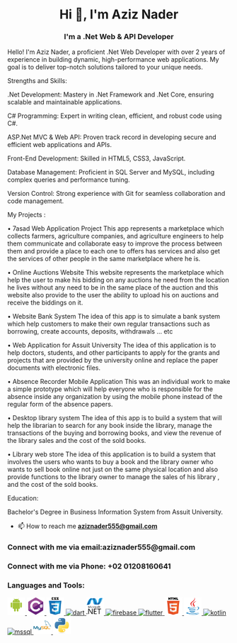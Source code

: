 <h1 align="center">Hi 👋, I'm Aziz Nader</h1>
<h3 align="center">I'm a .Net Web & API Developer</h3>

Hello! I'm Aziz Nader, a proficient .Net Web Developer with over 2 years of experience in building dynamic, high-performance web applications. My goal is to deliver top-notch solutions tailored to your unique needs.

Strengths and Skills:

.Net Development: Mastery in .Net Framework and .Net Core, ensuring scalable and maintainable applications.

C# Programming: Expert in writing clean, efficient, and robust code using C#.

ASP.Net MVC & Web API: Proven track record in developing secure and efficient web applications and APIs.

Front-End Development: Skilled in HTML5, CSS3, JavaScript.

Database Management: Proficient in SQL Server and MySQL, including complex queries and performance tuning.

Version Control: Strong experience with Git for seamless collaboration and code management.

My Projects :

•	7asad Web Application Project
	This app represents a marketplace which collects farmers, agriculture companies, and agriculture 
        engineers to help them communicate and collaborate easy to improve the process between them 
        and provide a place to each one to offers has services and also get the services of other people in 
        the same marketplace where he is.

•	Online Auctions Website
	This website represents the marketplace which help the user to make his bidding on any auctions 
        he need from the location he lives without any need to be in the same place of the auction and 
        this website also provide to the user the ability to upload his on auctions and receive the biddings 
        on it.

•	Website Bank System
	The idea of this app is to simulate a bank system which help customers to make their own regular 
        transactions such as borrowing, create accounts, deposits, withdrawals … etc

•	Web Application for Assuit University
	The idea of this application is to help doctors, students, and other participants to apply for the 
        grants and projects that are provided by the university online and replace the paper documents 
        with electronic files.

•	Absence Recorder Mobile Application
	This was an individual work to make a simple prototype which will help everyone who is 
        responsible for the absence inside any organization by using the mobile phone instead of the 
        regular form of the absence papers.

•	Desktop library system
	The idea of this app is to build a system that will help the librarian to search for any book inside the 
        library, manage the transactions of the buying and borrowing books, and view the revenue of the 
        library sales and the cost of the sold books.

•	Library web store
	The idea of this application is to build a system that involves the users who wants to buy a book 
        and the library owner who wants to sell book online not just on the same physical location and 
        also provide functions to the library owner to manage the sales of his library , and the cost of the 
        sold books.

Education:

Bachelor's Degree in Business Information System from Assuit University.
- 📫 How to reach me **aziznader555@gmail.com**

<h3 align="left">Connect with me via email:aziznader555@gmail.com</h3>
<h3 align="left">Connect with me via Phone: +02 01208160641 </h3>

</p>

<h3 align="left">Languages and Tools:</h3>
<p align="left"> <a href="https://developer.android.com" target="_blank" rel="noreferrer"> <img src="https://raw.githubusercontent.com/devicons/devicon/master/icons/android/android-original-wordmark.svg" alt="android" width="40" height="40"/> </a> <a href="https://www.w3schools.com/cs/" target="_blank" rel="noreferrer"> <img src="https://raw.githubusercontent.com/devicons/devicon/master/icons/csharp/csharp-original.svg" alt="csharp" width="40" height="40"/> </a> <a href="https://www.w3schools.com/css/" target="_blank" rel="noreferrer"> <img src="https://raw.githubusercontent.com/devicons/devicon/master/icons/css3/css3-original-wordmark.svg" alt="css3" width="40" height="40"/> </a> <a href="https://dart.dev" target="_blank" rel="noreferrer"> <img src="https://www.vectorlogo.zone/logos/dartlang/dartlang-icon.svg" alt="dart" width="40" height="40"/> </a> <a href="https://dotnet.microsoft.com/" target="_blank" rel="noreferrer"> <img src="https://raw.githubusercontent.com/devicons/devicon/master/icons/dot-net/dot-net-original-wordmark.svg" alt="dotnet" width="40" height="40"/> </a> <a href="https://firebase.google.com/" target="_blank" rel="noreferrer"> <img src="https://www.vectorlogo.zone/logos/firebase/firebase-icon.svg" alt="firebase" width="40" height="40"/> </a> <a href="https://flutter.dev" target="_blank" rel="noreferrer"> <img src="https://www.vectorlogo.zone/logos/flutterio/flutterio-icon.svg" alt="flutter" width="40" height="40"/> </a> <a href="https://www.w3.org/html/" target="_blank" rel="noreferrer"> <img src="https://raw.githubusercontent.com/devicons/devicon/master/icons/html5/html5-original-wordmark.svg" alt="html5" width="40" height="40"/> </a> <a href="https://www.java.com" target="_blank" rel="noreferrer"> <img src="https://raw.githubusercontent.com/devicons/devicon/master/icons/java/java-original.svg" alt="java" width="40" height="40"/> </a> <a href="https://kotlinlang.org" target="_blank" rel="noreferrer"> <img src="https://www.vectorlogo.zone/logos/kotlinlang/kotlinlang-icon.svg" alt="kotlin" width="40" height="40"/> </a> <a href="https://www.microsoft.com/en-us/sql-server" target="_blank" rel="noreferrer"> <img src="https://www.svgrepo.com/show/303229/microsoft-sql-server-logo.svg" alt="mssql" width="40" height="40"/> </a> <a href="https://www.mysql.com/" target="_blank" rel="noreferrer"> <img src="https://raw.githubusercontent.com/devicons/devicon/master/icons/mysql/mysql-original-wordmark.svg" alt="mysql" width="40" height="40"/> </a> <a href="https://www.python.org" target="_blank" rel="noreferrer"> <img src="https://raw.githubusercontent.com/devicons/devicon/master/icons/python/python-original.svg" alt="python" width="40" height="40"/> </a> </p>
